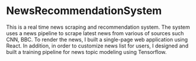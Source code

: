 
# NewsRecommendationSystem
This is a real time news scraping and recommendation system. The system uses a news pipeline to scrape latest news from various of sources such CNN, BBC. To render the news, I built a single-page web application using React. In addition, in order to customize news list for users, I designed and built a training pipeline for news topic modeling using Tensorflow.

